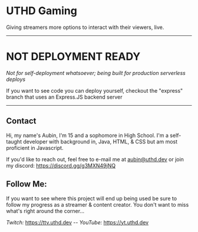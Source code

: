 # UTHD Gaming
Giving streamers more options to interact with their viewers, live.

---

# NOT DEPLOYMENT READY

*Not for self-deployment whatsoever; being built for production serverless deploys*

If you want to see code you can deploy yourself, checkout the "express" branch that uses an Express.JS backend server

---

## Contact
Hi, my name's Aubin, I'm 15 and a sophomore in High School. I'm a self-taught developer with background in,
Java, HTML, & CSS but am most proficient in Javascript.

If you'd like to reach out, feel free to e-mail me at aubin@uthd.dev or join my discord: https://discord.gg/g3MXN49jNQ


## Follow Me:
If you want to see where this project will end up being used be sure to follow my progress as a streamer & content creator.
You don't want to miss what's right around the corner...

*Twitch:* https://ttv.uthd.dev -- *YouTube:* https://yt.uthd.dev
